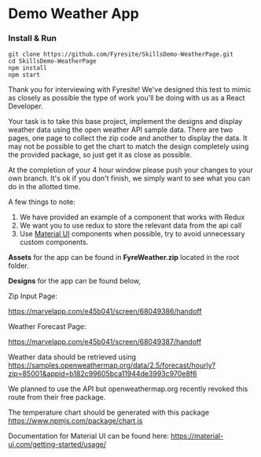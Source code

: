 # Demo Weather App

### Install & Run
```
git clone https://github.com/Fyresite/SkillsDemo-WeatherPage.git
cd SkillsDemo-WeatherPage
npm install
npm start
```
Thank you for interviewing with Fyresite! We've designed this test to mimic as closely as possible the type of work you'll be doing with us as a React Developer.

Your task is to take this base project, implement the designs and display weather data using the open weather API sample data. There are two pages, one page to collect the zip code and another to display the data. It may not be possible to get the chart to match the design completely using the provided package, so just get it as close as possible. 

At the completion of your 4 hour window please push your changes to your own branch. It's ok if you don't finish, we simply want to see what you can do in the allotted time. 

A few things to note:
1. We have provided an example of a component that works with Redux
2. We want you to use redux to store the relevant data from the api call
3. Use [Material UI](https://material-ui.com/getting-started/usage/) components when possible, try to avoid unnecessary custom components.

**Assets** for the app can be found in **FyreWeather.zip** located in the root folder.

**Designs** for the app can be found below,

Zip Input Page:

https://marvelapp.com/e45b041/screen/68049386/handoff

Weather Forecast Page:

https://marvelapp.com/e45b041/screen/68049387/handoff

Weather data should be retrieved using https://samples.openweathermap.org/data/2.5/forecast/hourly?zip=85001&appid=b182c99605bca11944de3993c970e8f6

We planned to use the API but openweathermap.org recently revoked this route from their free package.

The temperature chart should be generated with this package https://www.npmjs.com/package/chart.js

Documentation for Material UI can be found here: https://material-ui.com/getting-started/usage/

